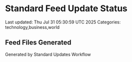 # Standard Feed Update Status
Last updated: Thu Jul 31 05:30:59 UTC 2025
Categories: technology,business,world

## Feed Files Generated

Generated by Standard Updates Workflow
